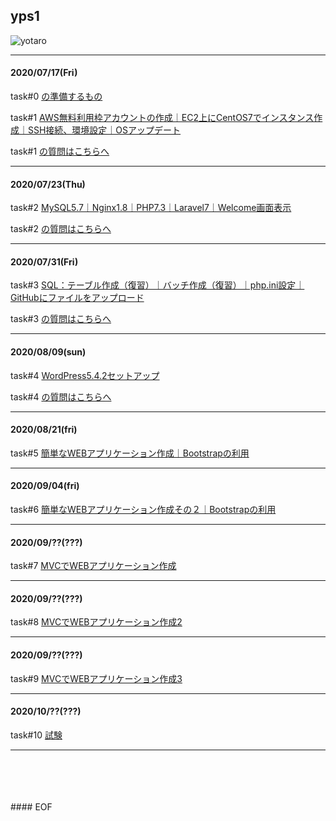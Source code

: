 ## yps1

![yotaro](https://user-images.githubusercontent.com/63440984/87960823-d3585f00-caef-11ea-8cb1-11b1a86448b8.png)

***

#### 2020/07/17(Fri)

task#0 [の準備するもの](https://github.com/yotaro-ok/yps/blob/master/task_0.md)

task#1 [AWS無料利用枠アカウントの作成｜EC2上にCentOS7でインスタンス作成｜SSH接続、環境設定｜OSアップデート](https://github.com/yotaro-ok/yps/blob/master/task_1.md)

task#1 [の質問はこちらへ](https://github.com/yotaro-ok/yps/issues/1)

***

#### 2020/07/23(Thu)

task#2 [MySQL5.7｜Nginx1.8｜PHP7.3｜Laravel7｜Welcome画面表示](https://github.com/yotaro-ok/yps/blob/master/task_2.md)

task#2 [の質問はこちらへ](https://github.com/yotaro-ok/yps/issues/3)

***

#### 2020/07/31(Fri)

task#3 [SQL：テーブル作成（復習）｜バッチ作成（復習）｜php.ini設定｜GitHubにファイルをアップロード](https://github.com/yotaro-ok/yps/blob/master/task_3.md)

task#3 [の質問はこちらへ](https://github.com/yotaro-ok/yps/issues/5)

***

#### 2020/08/09(sun)

task#4 [WordPress5.4.2セットアップ](https://github.com/yotaro-ok/yps/blob/master/task_4.md)

task#4 [の質問はこちらへ](https://github.com/yotaro-ok/yps/issues/12)

***

#### 2020/08/21(fri)

task#5 [簡単なWEBアプリケーション作成｜Bootstrapの利用](https://github.com/yotaro-ok/yps/blob/master/task_5.md)

***

#### 2020/09/04(fri)

task#6 [簡単なWEBアプリケーション作成その２｜Bootstrapの利用](https://github.com/yotaro-ok/yps/blob/master/task_6.md)

***

#### 2020/09/??(???)

task#7 [MVCでWEBアプリケーション作成](https://twitter.com/yotaro__ok)

***

#### 2020/09/??(???)

task#8 [MVCでWEBアプリケーション作成2](https://twitter.com/yotaro__ok)

***

#### 2020/09/??(???)

task#9 [MVCでWEBアプリケーション作成3](https://twitter.com/yotaro__ok)

***

#### 2020/10/??(???)

task#10 [試験](https://twitter.com/yotaro__ok)

***

<br>
<br>
<br>
<br>
#### EOF
